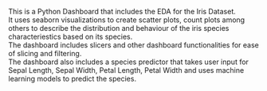 This is a Python Dashboard that includes the EDA for the Iris Dataset. 
<br>
It uses seaborn visualizations to create scatter plots, count plots among others to describe the distribution and behaviour of the iris species characteriestics based on its species.
<br>
The dashboard includes slicers and other dashboard functionalities for ease of slicing and filtering. 
<br>
The dashboard also includes a species predictor that takes user input for Sepal Length, Sepal Width, Petal Length, Petal Width and uses machine learning models to predict the species.
